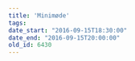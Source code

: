 ```yaml
---
title: 'Minimøde'
tags:
date_start: "2016-09-15T18:30:00"
date_end: "2016-09-15T20:00:00"
old_id: 6430
---
```

